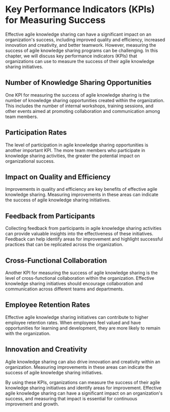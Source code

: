 # Key Performance Indicators (KPIs) for Measuring Success

Effective agile knowledge sharing can have a significant impact on an organization's success, including improved quality and efficiency, increased innovation and creativity, and better teamwork. However, measuring the success of agile knowledge sharing programs can be challenging. In this chapter, we will discuss key performance indicators (KPIs) that organizations can use to measure the success of their agile knowledge sharing initiatives.

Number of Knowledge Sharing Opportunities
-----------------------------------------

One KPI for measuring the success of agile knowledge sharing is the number of knowledge sharing opportunities created within the organization. This includes the number of internal workshops, training sessions, and other events aimed at promoting collaboration and communication among team members.

Participation Rates
-------------------

The level of participation in agile knowledge sharing opportunities is another important KPI. The more team members who participate in knowledge sharing activities, the greater the potential impact on organizational success.

Impact on Quality and Efficiency
--------------------------------

Improvements in quality and efficiency are key benefits of effective agile knowledge sharing. Measuring improvements in these areas can indicate the success of agile knowledge sharing initiatives.

Feedback from Participants
--------------------------

Collecting feedback from participants in agile knowledge sharing activities can provide valuable insights into the effectiveness of these initiatives. Feedback can help identify areas for improvement and highlight successful practices that can be replicated across the organization.

Cross-Functional Collaboration
------------------------------

Another KPI for measuring the success of agile knowledge sharing is the level of cross-functional collaboration within the organization. Effective knowledge sharing initiatives should encourage collaboration and communication across different teams and departments.

Employee Retention Rates
------------------------

Effective agile knowledge sharing initiatives can contribute to higher employee retention rates. When employees feel valued and have opportunities for learning and development, they are more likely to remain with the organization.

Innovation and Creativity
-------------------------

Agile knowledge sharing can also drive innovation and creativity within an organization. Measuring improvements in these areas can indicate the success of agile knowledge sharing initiatives.

By using these KPIs, organizations can measure the success of their agile knowledge sharing initiatives and identify areas for improvement. Effective agile knowledge sharing can have a significant impact on an organization's success, and measuring that impact is essential for continuous improvement and growth.
